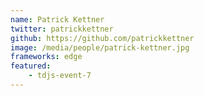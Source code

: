 ```yaml
---
name: Patrick Kettner
twitter: patrickkettner
github: https://github.com/patrickkettner
image: /media/people/patrick-kettner.jpg
frameworks: edge
featured: 
    - tdjs-event-7
---
```

